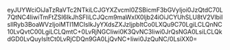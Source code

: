 eyJUYWciOiJaTzRaVTc2NTkiLCJGYXZvcml0ZSBicmF3bGVyIjoi0JzQtdC70L7QtNC4IiwiTmFtZSI6IkJhSFIiLCJQcm9maWxlX0ljb24iOiJCYUhSLU8tV2VlbiIsIlRyb3BoaWVzIjoiMTI1MCIsIkJyYXdsZXJzIjpbItCo0LXQu9C70LgiLCLQnNC10LvQvtC00LgiLCLQmtC+0LvRjNGCIiwi0K3QvNC3Iiwi0JrQsNGA0LsiLCLQkdGD0LvQuyIsItCt0LvRjCDQn9GA0LjQvNC+Iiwi0JzQuNC/0LsiXX0=